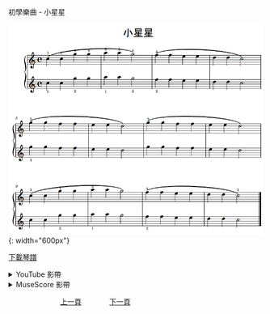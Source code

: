 ﻿---
---
初學樂曲 - 小星星

![小星星](/assets/Piano/B-Star.png){: width="600px"}

<a href="/assets/Piano/B-Star.pdf" target="_blank">下載琴譜</a>

<details>
  <summary>YouTube 影帶</summary>
<ol>
<iframe width="560" height="315" src="https://www.youtube.com/embed/I313qWaBc_s" title="小星星" frameborder="0" allow="accelerometer; autoplay; clipboard-write; encrypted-media; gyroscope; picture-in-picture; web-share" allowfullscreen></iframe>
</ol>
</details>

<details>
  <summary>MuseScore 影帶</summary>
<ol>
<a href="https://musescore.com/user/65457238/scores/11041753?share=copy_link" target="_blank">Open to Play</a>
</ol>
</details>



&nbsp;&nbsp;&nbsp;&nbsp;&nbsp;&nbsp;&nbsp;&nbsp;&nbsp;&nbsp;&nbsp;&nbsp;
&nbsp;&nbsp;&nbsp;&nbsp;&nbsp;&nbsp;&nbsp;&nbsp;&nbsp;&nbsp;&nbsp;&nbsp;
[上一頁](B-Moon)
&nbsp;&nbsp;&nbsp;&nbsp;&nbsp;&nbsp;&nbsp;&nbsp;&nbsp;&nbsp;&nbsp;&nbsp;
[下一頁](B-River)









